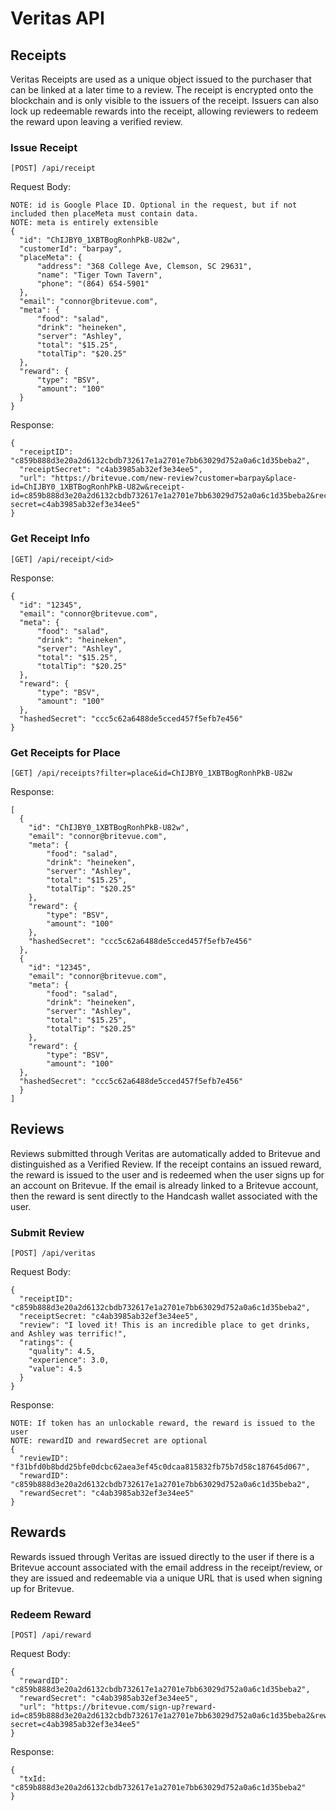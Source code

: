 # Veritas API

## Receipts

Veritas Receipts are used as a unique object issued to the purchaser that can be linked at a later time to a review. The receipt is encrypted onto the blockchain and is only visible to the issuers of the receipt. Issuers can also lock up redeemable rewards into the receipt, allowing reviewers to redeem the reward upon leaving a verified review.

### Issue Receipt

`[POST] /api/receipt`

Request Body:
```
NOTE: id is Google Place ID. Optional in the request, but if not included then placeMeta must contain data.
NOTE: meta is entirely extensible
{
  "id": "ChIJBY0_1XBTBogRonhPkB-U82w",
  "customerId": "barpay",
  "placeMeta": {
      "address": "368 College Ave, Clemson, SC 29631",
      "name": "Tiger Town Tavern",
      "phone": "(864) 654-5901"
  },
  "email": "connor@britevue.com",
  "meta": {
      "food": "salad",
      "drink": "heineken",
      "server": "Ashley",
      "total": "$15.25",
      "totalTip": "$20.25"
  },
  "reward": {
      "type": "BSV",
      "amount": "100"
  }
}
```

Response:
```
{
  "receiptID": "c859b888d3e20a2d6132cbdb732617e1a2701e7bb63029d752a0a6c1d35beba2",
  "receiptSecret": "c4ab3985ab32ef3e34ee5",
  "url": "https://britevue.com/new-review?customer=barpay&place-id=ChIJBY0_1XBTBogRonhPkB-U82w&receipt-id=c859b888d3e20a2d6132cbdb732617e1a2701e7bb63029d752a0a6c1d35beba2&receipt-secret=c4ab3985ab32ef3e34ee5"
}
```

### Get Receipt Info

`[GET] /api/receipt/<id>`

Response:
```
{
  "id": "12345", 
  "email": "connor@britevue.com",
  "meta": {
      "food": "salad",
      "drink": "heineken",
      "server": "Ashley",
      "total": "$15.25",
      "totalTip": "$20.25"
  },
  "reward": {
      "type": "BSV",
      "amount": "100"
  },
  "hashedSecret": "ccc5c62a6488de5cced457f5efb7e456"
}
```

### Get Receipts for Place

`[GET] /api/receipts?filter=place&id=ChIJBY0_1XBTBogRonhPkB-U82w`

Response:

```
[
  {
    "id": "ChIJBY0_1XBTBogRonhPkB-U82w", 
    "email": "connor@britevue.com",
    "meta": {
        "food": "salad",
        "drink": "heineken",
        "server": "Ashley",
        "total": "$15.25",
        "totalTip": "$20.25"
    },
    "reward": {
        "type": "BSV",
        "amount": "100"
    },
    "hashedSecret": "ccc5c62a6488de5cced457f5efb7e456"
  },
  {
    "id": "12345", 
    "email": "connor@britevue.com",
    "meta": {
        "food": "salad",
        "drink": "heineken",
        "server": "Ashley",
        "total": "$15.25",
        "totalTip": "$20.25"
    },
    "reward": {
        "type": "BSV",
        "amount": "100"
  },
  "hashedSecret": "ccc5c62a6488de5cced457f5efb7e456"
  }
]
```

## Reviews

Reviews submitted through Veritas are automatically added to Britevue and distinguished as a Verified Review. If the receipt contains an issued reward, the reward is issued to the user and is redeemed when the user signs up for an account on Britevue. If the email is already linked to a Britevue account, then the reward is sent directly to the Handcash wallet associated with the user. 

### Submit Review


`[POST] /api/veritas`

Request Body:
```
{
  "receiptID": "c859b888d3e20a2d6132cbdb732617e1a2701e7bb63029d752a0a6c1d35beba2",
  "receiptSecret: "c4ab3985ab32ef3e34ee5",
  "review": "I loved it! This is an incredible place to get drinks, and Ashley was terrific!",
  "ratings": {
    "quality": 4.5,
    "experience": 3.0,
    "value": 4.5
  }
}
```

Response:
```
NOTE: If token has an unlockable reward, the reward is issued to the user
NOTE: rewardID and rewardSecret are optional
{
  "reviewID": "f31bfd0b8bdd25bfe0dcbc62aea3ef45c0dcaa815832fb75b7d58c187645d067",
  "rewardID": "c859b888d3e20a2d6132cbdb732617e1a2701e7bb63029d752a0a6c1d35beba2",
  "rewardSecret": "c4ab3985ab32ef3e34ee5"
}
```

## Rewards

Rewards issued through Veritas are issued directly to the user if there is a Britevue account associated with the email address in the receipt/review, or they are issued and redeemable via a unique URL that is used when signing up for Britevue.

### Redeem Reward
`[POST] /api/reward`

Request Body:
```
{
  "rewardID": "c859b888d3e20a2d6132cbdb732617e1a2701e7bb63029d752a0a6c1d35beba2",
  "rewardSecret": "c4ab3985ab32ef3e34ee5",
  "url": "https://britevue.com/sign-up?reward-id=c859b888d3e20a2d6132cbdb732617e1a2701e7bb63029d752a0a6c1d35beba2&reward-secret=c4ab3985ab32ef3e34ee5"
}
```

Response:
```
{
  "txId: "c859b888d3e20a2d6132cbdb732617e1a2701e7bb63029d752a0a6c1d35beba2"
}
```


